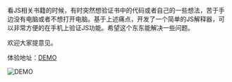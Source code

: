 看JS相关书籍的时候，有时突然想验证书中的代码或者自己的一些想法，苦于手边没有电脑或者不想打开电脑。基于上述痛点，开发了一个简单的JS解释器，可以非常方便的在手机上验证JS功能。希望这个东东能解决一些问题。

欢迎大家提意见。

体验地址：[DEMO][1]

![DEMO][2]

  [1]: http://js.0xfc.cn
  [2]: http://o8tapqn1p.bkt.clouddn.com/20161014-inter-mobile.png